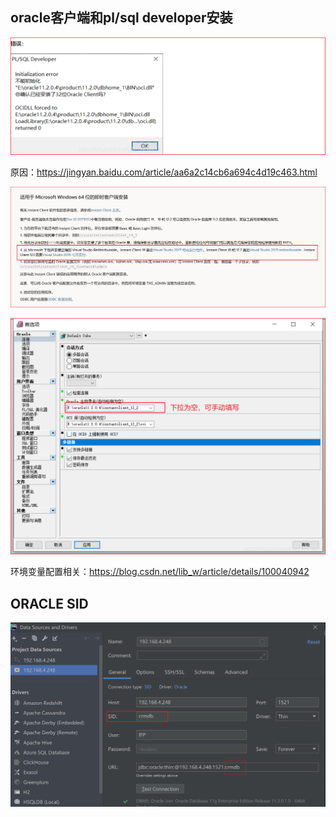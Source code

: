 ## oracle客户端和pl/sql developer安装

![image-20220424085808459](../images/image-20220424085808459.png)

原因：https://jingyan.baidu.com/article/aa6a2c14cb6a694c4d19c463.html

![image-20220424090002779](../images/image-20220424090002779.png)

![image-20220424085900806](../images/image-20220424085900806.png)

环境变量配置相关：https://blog.csdn.net/lib_w/article/details/100040942

## ORACLE SID

![image-20220609112323327](../images/image-20220609112323327.png)